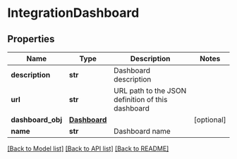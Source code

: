 # IntegrationDashboard

## Properties
Name | Type | Description | Notes
------------ | ------------- | ------------- | -------------
**description** | **str** | Dashboard description | 
**url** | **str** | URL path to the JSON definition of this dashboard | 
**dashboard_obj** | [**Dashboard**](Dashboard.md) |  | [optional] 
**name** | **str** | Dashboard name | 

[[Back to Model list]](../README.md#documentation-for-models) [[Back to API list]](../README.md#documentation-for-api-endpoints) [[Back to README]](../README.md)


